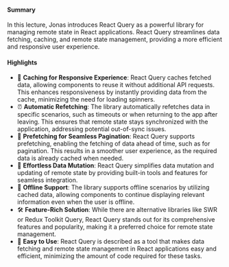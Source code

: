 #### Summary

In this lecture, Jonas introduces React Query as a powerful library for managing remote state in React applications. React Query streamlines data fetching, caching, and remote state management, providing a more efficient and responsive user experience.

#### Highlights

- 🔄 **Caching for Responsive Experience**: React Query caches fetched data, allowing components to reuse it without additional API requests. This enhances responsiveness by instantly providing data from the cache, minimizing the need for loading spinners.
- ⏰ **Automatic Refetching**: The library automatically refetches data in specific scenarios, such as timeouts or when returning to the app after leaving. This ensures that remote state stays synchronized with the application, addressing potential out-of-sync issues.
- 🚀 **Prefetching for Seamless Pagination**: React Query supports prefetching, enabling the fetching of data ahead of time, such as for pagination. This results in a smoother user experience, as the required data is already cached when needed.
- 🔧 **Effortless Data Mutation**: React Query simplifies data mutation and updating of remote state by providing built-in tools and features for seamless integration.
- 📡 **Offline Support**: The library supports offline scenarios by utilizing cached data, allowing components to continue displaying relevant information even when the user is offline.
- 🛠️ **Feature-Rich Solution**: While there are alternative libraries like SWR or Redux Toolkit Query, React Query stands out for its comprehensive features and popularity, making it a preferred choice for remote state management.
- 🚀 **Easy to Use**: React Query is described as a tool that makes data fetching and remote state management in React applications easy and efficient, minimizing the amount of code required for these tasks.
